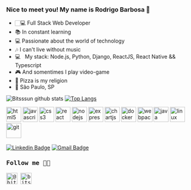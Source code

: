 
### Nice to meet you! My name is Rodrigo Barbosa 👋
- 🏻‍💻 Full Stack Web Developer <br>
- 📚 In constant learning <br>
- 💻 Passionate about the world of technology <br>
- 🎶 I can't live without music <br>
- :computer: &nbsp; My stack: Node.js, Python, Django, ReactJS, React Native && Typescript <br>
- 🎮 And somentimes I play video-game <br>
- 🍕 Pizza is my religion <br>
- 📍 São Paulo, SP <br>


![Bitsssun github stats](https://github-readme-stats.vercel.app/api?username=RodrigoBLima&show_icons=true&theme=tokyonight)
[![Top Langs](https://github-readme-stats.vercel.app/api/top-langs/?username=RodrigoBLima)](https://github.com/RodrigoBLima/github-readme-stats)

<p align="left"><img src="https://devicons.github.io/devicon/devicon.git/icons/html5/html5-original-wordmark.svg" alt="html5" width="40" height="40"/> <img
src="https://devicons.github.io/devicon/devicon.git/icons/javascript/javascript-original.svg" alt="javascript" width="40" height="40"/> <img
src="https://devicons.github.io/devicon/devicon.git/icons/css3/css3-original-wordmark.svg" alt="css3" width="40" height="40"/> <img
src="https://devicons.github.io/devicon/devicon.git/icons/react/react-original-wordmark.svg" alt="react" width="40" height="40"/> <img
src="https://devicons.github.io/devicon/devicon.git/icons/nodejs/nodejs-original-wordmark.svg" alt="nodejs" width="40" height="40"/> <img
src="https://devicons.github.io/devicon/devicon.git/icons/express/express-original-wordmark.svg" alt="express" width="40" height="40"/> <img
src="https://www.chartjs.org/media/logo-title.svg" alt="chartjs" width="40" height="40"/> <img
src="https://devicons.github.io/devicon/devicon.git/icons/docker/docker-original-wordmark.svg" alt="docker" width="40" height="40"/> <img
src="https://devicons.github.io/devicon/devicon.git/icons/webpack/webpack-original.svg" alt="webpack" width="40" height="40"/> <img
src="https://devicons.github.io/devicon/devicon.git/icons/java/java-original-wordmark.svg" alt="java" width="40" height="40"/> <img
src="https://devicons.github.io/devicon/devicon.git/icons/linux/linux-original.svg" alt="linux" width="40" height="40"/> <img
src="https://www.vectorlogo.zone/logos/git-scm/git-scm-icon.svg" alt="git" width="40" height="40"/> <img
</p>   

[![Linkedin Badge](https://img.shields.io/badge/-Linkedin-0077B5?style=flat-square&logo=Linkedin&logoColor=white&link=https://www.linkedin.com/in/rodrigo-barbosa-710b10180/)](https://www.linkedin.com/in/rodrigo-barbosa-710b10180/)
[![Gmail Badge](https://img.shields.io/badge/Gmail-c5392a?style=flat-square&logo=Gmail&logoColor=white&link=mailto:vanderdigo837@gmail.com)](mailto:vanderdigo837@gmail.com)
                                                                                                                  
<samp>

### Follow me 💁🏻

<p align="left">
<a href="https://twitter.com/@bitsssun" target="blank"><img align="center" src="https://cdn.jsdelivr.net/npm/simple-icons@3.0.1/icons/twitter.svg" alt="@bitsssun" height="30" width="30" /></a>
<a href="https://instagram.com/bitsssun" target="blank"><img align="center" src="https://cdn.jsdelivr.net/npm/simple-icons@3.0.1/icons/instagram.svg" alt="bitsssun" height="30" width="30" /></a>
</p>

</samp>
